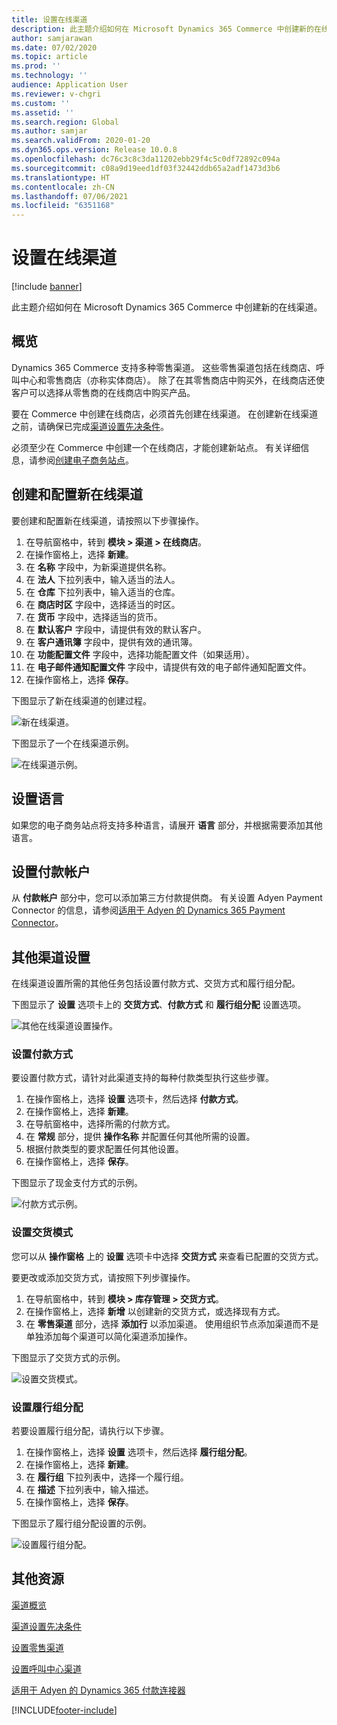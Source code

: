 ```yaml
---
title: 设置在线渠道
description: 此主题介绍如何在 Microsoft Dynamics 365 Commerce 中创建新的在线渠道。
author: samjarawan
ms.date: 07/02/2020
ms.topic: article
ms.prod: ''
ms.technology: ''
audience: Application User
ms.reviewer: v-chgri
ms.custom: ''
ms.assetid: ''
ms.search.region: Global
ms.author: samjar
ms.search.validFrom: 2020-01-20
ms.dyn365.ops.version: Release 10.0.8
ms.openlocfilehash: dc76c3c8c3da11202ebb29f4c5c0df72892c094a
ms.sourcegitcommit: c08a9d19eed1df03f32442ddb65a2adf1473d3b6
ms.translationtype: HT
ms.contentlocale: zh-CN
ms.lasthandoff: 07/06/2021
ms.locfileid: "6351168"
---
```

# <a name="set-up-an-online-channel"></a>设置在线渠道


[!include [banner](includes/banner.md)]

此主题介绍如何在 Microsoft Dynamics 365 Commerce 中创建新的在线渠道。

## <a name="overview"></a>概览

Dynamics 365 Commerce 支持多种零售渠道。 这些零售渠道包括在线商店、呼叫中心和零售商店（亦称实体商店）。 除了在其零售商店中购买外，在线商店还使客户可以选择从零售商的在线商店中购买产品。

要在 Commerce 中创建在线商店，必须首先创建在线渠道。 在创建新在线渠道之前，请确保已完成[渠道设置先决条件](channels-prerequisites.md)。

必须至少在 Commerce 中创建一个在线商店，才能创建新站点。 有关详细信息，请参阅[创建电子商务站点](create-ecommerce-site.md)。

## <a name="create-and-configure-a-new-online-channel"></a>创建和配置新在线渠道

要创建和配置新在线渠道，请按照以下步骤操作。

1. 在导航窗格中，转到 **模块 \> 渠道 \> 在线商店**。
1. 在操作窗格上，选择 **新建**。
1. 在 **名称** 字段中，为新渠道提供名称。
1. 在 **法人** 下拉列表中，输入适当的法人。
1. 在 **仓库** 下拉列表中，输入适当的仓库。
1. 在 **商店时区** 字段中，选择适当的时区。
1. 在 **货币** 字段中，选择适当的货币。
1. 在 **默认客户** 字段中，请提供有效的默认客户。
1. 在 **客户通讯簿** 字段中，提供有效的通讯簿。
1. 在 **功能配置文件** 字段中，选择功能配置文件（如果适用）。
1. 在 **电子邮件通知配置文件** 字段中，请提供有效的电子邮件通知配置文件。
1. 在操作窗格上，选择 **保存**。

下图显示了新在线渠道的创建过程。

![新在线渠道。](media/channel-setup-online-1.png)

下图显示了一个在线渠道示例。

![在线渠道示例。](media/channel-setup-online-2.png)

## <a name="set-up-languages"></a>设置语言

如果您的电子商务站点将支持多种语言，请展开 **语言** 部分，并根据需要添加其他语言。

## <a name="set-up-payment-account"></a>设置付款帐户

从 **付款帐户** 部分中，您可以添加第三方付款提供商。 有关设置 Adyen Payment Connector 的信息，请参阅[适用于 Adyen 的 Dynamics 365 Payment Connector](./dev-itpro/adyen-connector.md)。

## <a name="additional-channel-setup"></a>其他渠道设置

在线渠道设置所需的其他任务包括设置付款方式、交货方式和履行组分配。

下图显示了 **设置** 选项卡上的 **交货方式**、**付款方式** 和 **履行组分配** 设置选项。

![其他在线渠道设置操作。](media/channel-setup-online-3.png)

### <a name="set-up-payment-methods"></a>设置付款方式

要设置付款方式，请针对此渠道支持的每种付款类型执行这些步骤。

1. 在操作窗格上，选择 **设置** 选项卡，然后选择 **付款方式**。
1. 在操作窗格上，选择 **新建**。
1. 在导航窗格中，选择所需的付款方式。
1. 在 **常规** 部分，提供 **操作名称** 并配置任何其他所需的设置。
1. 根据付款类型的要求配置任何其他设置。
1. 在操作窗格上，选择 **保存**。

下图显示了现金支付方式的示例。

![付款方式示例。](media/channel-setup-retail-5.png)

### <a name="set-up-modes-of-delivery"></a>设置交货模式

您可以从 **操作窗格** 上的 **设置** 选项卡中选择 **交货方式** 来查看已配置的交货方式。  

要更改或添加交货方式，请按照下列步骤操作。

1. 在导航窗格中，转到 **模块 \> 库存管理 \> 交货方式**。
1. 在操作窗格上，选择 **新增** 以创建新的交货方式，或选择现有方式。
1. 在 **零售渠道** 部分，选择 **添加行** 以添加渠道。 使用组织节点添加渠道而不是单独添加每个渠道可以简化渠道添加操作。

下图显示了交货方式的示例。

![设置交货模式。](media/channel-setup-retail-7.png)

### <a name="set-up-a-fulfillment-group-assignment"></a>设置履行组分配

若要设置履行组分配，请执行以下步骤。

1. 在操作窗格上，选择 **设置** 选项卡，然后选择 **履行组分配**。
1. 在操作窗格上，选择 **新建**。
1. 在 **履行组** 下拉列表中，选择一个履行组。
1. 在 **描述** 下拉列表中，输入描述。
1. 在操作窗格上，选择 **保存**。

下图显示了履行组分配设置的示例。

![设置履行组分配。](media/channel-setup-retail-9.png)

## <a name="additional-resources"></a>其他资源

[渠道概览](channels-overview.md)

[渠道设置先决条件](channels-prerequisites.md)

[设置零售渠道](channel-setup-retail.md)

[设置呼叫中心渠道](channel-setup-callcenter.md)

[适用于 Adyen 的 Dynamics 365 付款连接器](./dev-itpro/adyen-connector.md)


[!INCLUDE[footer-include](../includes/footer-banner.md)]